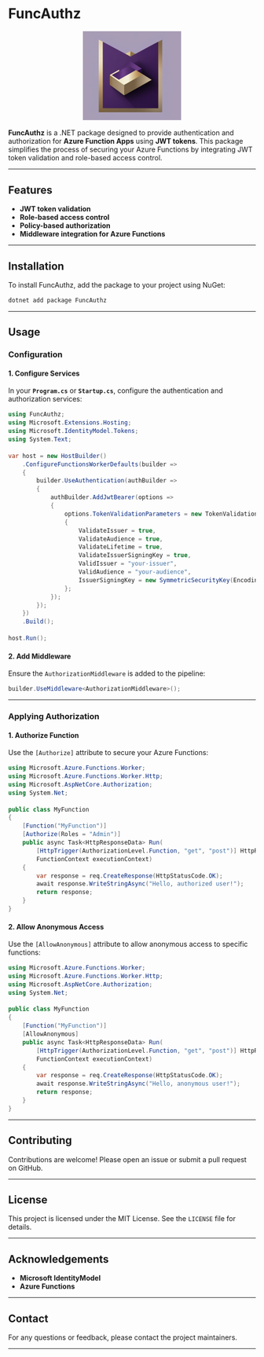 
# FuncAuthz  

<p align="center">
  <img src="Funcauthz.png" alt="FuncAuthz Logo" width="200">
</p>

**FuncAuthz** is a .NET package designed to provide authentication and authorization for **Azure Function Apps** using **JWT tokens**. This package simplifies the process of securing your Azure Functions by integrating JWT token validation and role-based access control.  

---

## Features  

- **JWT token validation**  
- **Role-based access control**  
- **Policy-based authorization**  
- **Middleware integration for Azure Functions**  

---

## Installation  

To install FuncAuthz, add the package to your project using NuGet:  

```bash
dotnet add package FuncAuthz
```

---

## Usage  

### Configuration  

#### 1. Configure Services  

In your **`Program.cs`** or **`Startup.cs`**, configure the authentication and authorization services:  

```csharp
using FuncAuthz;
using Microsoft.Extensions.Hosting;
using Microsoft.IdentityModel.Tokens;
using System.Text;

var host = new HostBuilder()
    .ConfigureFunctionsWorkerDefaults(builder =>
    {
        builder.UseAuthentication(authBuilder =>
        {
            authBuilder.AddJwtBearer(options =>
            {
                options.TokenValidationParameters = new TokenValidationParameters
                {
                    ValidateIssuer = true,
                    ValidateAudience = true,
                    ValidateLifetime = true,
                    ValidateIssuerSigningKey = true,
                    ValidIssuer = "your-issuer",
                    ValidAudience = "your-audience",
                    IssuerSigningKey = new SymmetricSecurityKey(Encoding.UTF8.GetBytes("your-secret-key"))
                };
            });
        });
    })
    .Build();

host.Run();
```

#### 2. Add Middleware  

Ensure the `AuthorizationMiddleware` is added to the pipeline:  

```csharp
builder.UseMiddleware<AuthorizationMiddleware>();
```

---

### Applying Authorization  

#### 1. Authorize Function  

Use the `[Authorize]` attribute to secure your Azure Functions:  

```csharp
using Microsoft.Azure.Functions.Worker;
using Microsoft.Azure.Functions.Worker.Http;
using Microsoft.AspNetCore.Authorization;
using System.Net;

public class MyFunction
{
    [Function("MyFunction")]
    [Authorize(Roles = "Admin")]
    public async Task<HttpResponseData> Run(
        [HttpTrigger(AuthorizationLevel.Function, "get", "post")] HttpRequestData req,
        FunctionContext executionContext)
    {
        var response = req.CreateResponse(HttpStatusCode.OK);
        await response.WriteStringAsync("Hello, authorized user!");
        return response;
    }
}
```

#### 2. Allow Anonymous Access  

Use the `[AllowAnonymous]` attribute to allow anonymous access to specific functions:  

```csharp
using Microsoft.Azure.Functions.Worker;
using Microsoft.Azure.Functions.Worker.Http;
using Microsoft.AspNetCore.Authorization;
using System.Net;

public class MyFunction
{
    [Function("MyFunction")]
    [AllowAnonymous]
    public async Task<HttpResponseData> Run(
        [HttpTrigger(AuthorizationLevel.Function, "get", "post")] HttpRequestData req,
        FunctionContext executionContext)
    {
        var response = req.CreateResponse(HttpStatusCode.OK);
        await response.WriteStringAsync("Hello, anonymous user!");
        return response;
    }
}
```

---

## Contributing  

Contributions are welcome! Please open an issue or submit a pull request on GitHub.  

---

## License  

This project is licensed under the MIT License. See the `LICENSE` file for details.  

---

## Acknowledgements  

- **Microsoft IdentityModel**  
- **Azure Functions**  

---

## Contact  

For any questions or feedback, please contact the project maintainers.  

---  
